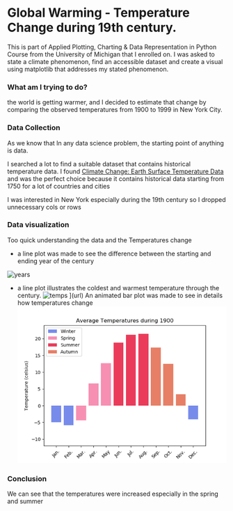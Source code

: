 # Global Warming - Temperature Change during 19th century. 
This is part of Applied Plotting, Charting &amp; Data Representation in Python Course from the University of Michigan that I enrolled on. I was asked to state a climate phenomenon, find an accessible dataset and create a visual using matplotlib that addresses my stated phenomenon.

### What am I trying to do?
the world is getting warmer, and I decided to estimate that change by comparing the observed temperatures from 1900 to 1999 in New York City.

### Data Collection
As we know that In any data science problem, the starting point of anything is data.

I searched a lot to find a suitable dataset that contains historical temperature data. I found 
[Climate Change: Earth Surface Temperature Data](https://www.kaggle.com/berkeleyearth/climate-change-earth-surface-temperature-data#GlobalTemperatures.csv) and was the perfect choice because it contains historical data starting from 1750 for a lot of countries and cities

I was interested in New York especially during the 19th century so I dropped unnecessary cols or rows 

### Data visualization
Too quick understanding the data and the Temperatures change
* a line plot was made to see the difference between the starting and ending year of the century

![years](https://user-images.githubusercontent.com/48351549/103928737-ef46d000-5124-11eb-9767-cce921a2c40d.png)

* a line plot illustrates the coldest and warmest temperature through the century.
![temps](https://user-images.githubusercontent.com/48351549/103928692-e1914a80-5124-11eb-8c87-1de5882cbe9f.png)
](url)
An animated bar plot was made to see in details how temperatures change
![all_years](final.gif)

### Conclusion

We can see that the temperatures were increased especially in the spring and summer
